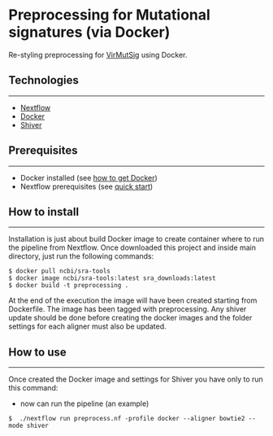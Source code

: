 # Preprocessing for Mutational signatures (via Docker)
Re-styling preprocessing for [VirMutSig](https://github.com/BIMIB-DISCo/VirMutSig) using Docker.


## Technologies
***
* [Nextflow](https://www.nextflow.io/)
* [Docker](https://www.docker.com/)
* [Shiver](https://github.com/ChrisHIV/shiver)

## Prerequisites
***
* Docker installed (see [how to get Docker](https://docs.docker.com/get-docker/))
* Nextflow prerequisites (see [quick start](https://www.nextflow.io/))

## How to install
***
Installation is just about build Docker image to create container where to run the pipeline from Nextflow. Once downloaded this project and inside main directory, just run the following commands:
```
$ docker pull ncbi/sra-tools
$ docker image ncbi/sra-tools:latest sra_downloads:latest
$ docker build -t preprocessing .
```
At the end of the execution the image will have been created starting from Dockerfile. The image has been tagged with preprocessing. Any shiver update should be done before creating the docker images and the folder settings for each aligner must also be updated.

## How to use
***
Once created the Docker image and settings for Shiver you have only to run this command:
* now can run the pipeline (an example)
```
$  ./nextflow run preprocess.nf -profile docker --aligner bowtie2 --mode shiver
```
